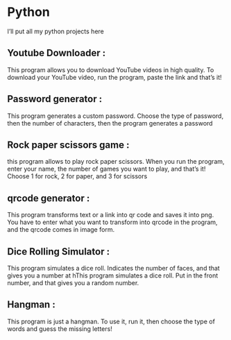 # Python
I’ll put all my python projects here 

## Youtube Downloader :
This program allows you to download YouTube videos in high quality. 
To download your YouTube video, run the program, paste the link and that’s it!

## Password generator :
This program generates a custom password. 
Choose the type of password, then the number of characters, then the program generates a password 

## Rock paper scissors game :
this program allows to play rock paper scissors. 
When you run the program, enter your name, the number of games you want to play, and that’s it! Choose 1 for rock, 2 for paper, and 3 for scissors

## qrcode generator :
This program transforms text or a link into qr code and saves it into png. 
You have to enter what you want to transform into qrcode in the program, and the qrcode comes in image form. 

## Dice Rolling Simulator :

This program simulates a dice roll. 
Indicates the number of faces, and that gives you a number at hThis program simulates a dice roll. Put in the front number, and that gives you a random number. 

## Hangman :

This program is just a hangman. To use it, run it, then choose the type of words and guess the missing letters!

